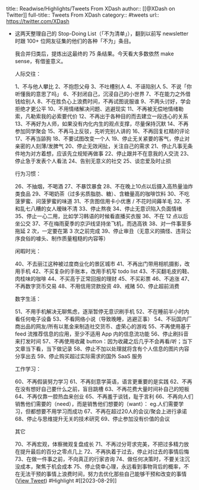 title:: Readwise/Highlights/Tweets From XDash
author:: [[@XDash on Twitter]]
full-title:: Tweets From XDash
category:: #tweets
url:: https://twitter.com/XDash
- 这两天整理自己的 Stop-Doing List（「不为清单」），翻到以前写 newsletter 时跟 100+ 位网友征集的他们的各种「不为」条目。
  
  我合并归类后，提炼出这最终的 75 条结果。今天看大多数依然 make sense，有借鉴意义。 
  
  人际交往：
  
  1、不与他人攀比
  2、不抱怨父母
  3、不吐槽别人
  4、不诬陷别人
  5、不说「你听懂我的意思了吗」
  6、不封闭自己，沉浸自己的小世界
  7、不在能力之外借钱给别人
  8、不在胜负心上浪费时间，不再试图说服谁
  9、不两头讨好，学会拒绝才更公平
  10、不用情绪解决问题、逃避现实
  11、不再被无偿地情绪勒索，凡勒索我的必索要代价
  12、不再出于各种目的而去建立一段违心的关系
  13、不再好为人师，如果没有内化内生的观点支撑，尽量保持沉默
  14、不再参加同学聚会
  15、不再马上反驳，先听完别人讲的
  16、不再回复杠精的评论
  17、不再当舔狗
  18、不要试图改变一个人
  19、停止无关紧要的客气，停止对亲密的人刻薄/发脾气
  20、停止无效闲扯，关注自己的需求
  21、停止凡事无条件地为对方着想，应该先立规矩再做事
  22、停止跟并不在意我的人交流
  23、停止急于发表个人看法
  24、告别无意义的社交
  25、谈恋爱及时止损
  
  行为习惯：
  
  26、不抽烟，不喝酒
  27、不暴饮暴食
  28、不在晚上10点以后摄入高热量油炸类食品
  29、不喝奶茶（过多劣质脂肪、糖）、含糖量高的咖啡饮料
  30、不吃菠萝蜜、问菠萝蜜的味道
  31、不贪图信用卡小优惠 / 不花时间薅羊毛
  32、不和乱七八糟的女人暧昧不清
  33、停止熬夜
  34、停止无意识陷入负面情绪
  35、停止一心二用，比如学习韩语的时候看直播买衣服
  36、不在 12 点以后坐公交
  37、不在梅雨夏季的京沪线坚持坐飞机，而选高铁
  38、对一件事至多拖延 2 次，一定要在第 3 次之前完成
  39、停止审丑（无意义的搞怪、违背公序良俗的噱头、制作质量粗糙的内容等）
  
  闲暇时光：
  
  40、不去丽江这种被过度商业化的景区城市
  41、不再出门带用相机摄影，改用手机
  42、不买复杂的手账本，改用手机写 todo list
  43、不买翻毛皮的鞋、肉桂味的咖啡
  44、不买高于正常回报的理财
  45、不买彩票
  46、不追涨
  47、不再数字货币交易
  48、不用信用贷款投资
  49、戒赌
  50、停止超前消费
  
  数字生活：
  
  51、不用手机解决无聊焦虑，逐渐暂停无意识刷手机
  52、不在睡前半小时内看任何电子设备
  53、不看网络小说（导致晚睡，逃避正事）
  54、不玩国内厂商出品的网友/所有以氪金来制造社交货币、虚荣心的游戏
  55、不再使用基于 feed 流推荐信息的应用，至少不适用 App 内的信息流功能
  56、停止刷抖音来打发时间
  57、不再使用收藏 button：因为收藏之后几乎不会再看/听；当下文章当下看，当下做记录
  58、停止不加以处理就将含有个人信息的图片内容分享出去
  59、停止购买超过实际需求的国外 SaaS 服务
  
  工作学习：
  
  60、不再假装努力学习
  61、不再刻意学英语，语言更重要的是实践
  62、不再在没有想好自己要什么之前，盲目跳槽
  63、不再花费大量时间补自己的短板
  64、不再仅靠一腔热血来创业
  65、不再羞于谈钱，耻于言利
  66、不再向人们销售他们需要的（need），而是销售他们想要的（want）： eg.人们需要学习，但都想要不用学习而成功
  67、不再在超过20人的会议/聚会上进行承诺
  68、停止与思维提升无关的技术研究
  69、停止参加没有价值的会议
  
  其它
  
  70、不再宏观，体察微观复盘成长
  71、不再过分苛求完美，不把过多精力放在提升最后的百分之零点几上
  72、不再执着于过去，停止对过去的事情后悔
  73、在做一件事之前，不向真正的行家咨询
  74、做任何决策时，不要关注沉没成本，聚焦于机会成本
  75、停止侥幸心理，永远看到事物背后的概率，不在无法干预的事情上浪费时间，努力去优化那些自己能够干预和改变的事情 ([View Tweet](https://twitter.com/XDash/status/1696320084816568504)) #Highlight #[[2023-08-29]]